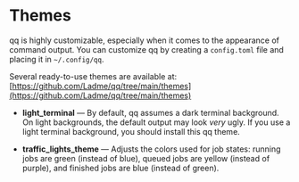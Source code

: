 # Themes

qq is highly customizable, especially when it comes to the appearance of command output. You can customize qq by creating a `config.toml` file and placing it in `~/.config/qq`.

Several ready-to-use themes are available at: [https://github.com/Ladme/qq/tree/main/themes](https://github.com/Ladme/qq/tree/main/themes)

- **light_terminal** — By default, qq assumes a dark terminal background. On light backgrounds, the default output may look *very* ugly. If you use a light terminal background, you should install this qq theme.

- **traffic_lights_theme** — Adjusts the colors used for job states: running jobs are green (instead of blue), queued jobs are yellow (instead of purple), and finished jobs are blue (instead of green).